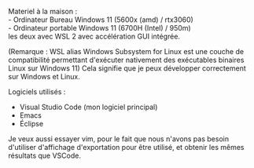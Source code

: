 Materiel à la maison :  
    - Ordinateur Bureau Windows 11 (5600x (amd) / rtx3060)  
    - Ordinateur portable Windows 11 (6700H (Intel) / 950m)  
les deux avec WSL 2 avec accélération GUI intégrée.  
  
(Remarque : WSL alias Windows Subsystem for Linux est une couche de compatibilité permettant d'exécuter nativement des exécutables binaires Linux sur Windows 11)
Cela signifie que je peux développer correctement sur Windows et Linux.
  
Logiciels utilisés :  
- Visual Studio Code (mon logiciel principal)  
- Emacs  
- Éclipse  
  
Je veux aussi essayer vim, pour le fait que nous n'avons pas besoin d'utiliser d'affichage d'exportation pour être utilisé, et obtenir les mêmes résultats que VSCode.